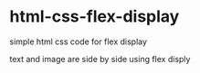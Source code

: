 # html-css-flex-display

simple html css code for flex display  

text and image are side by side using flex disply
